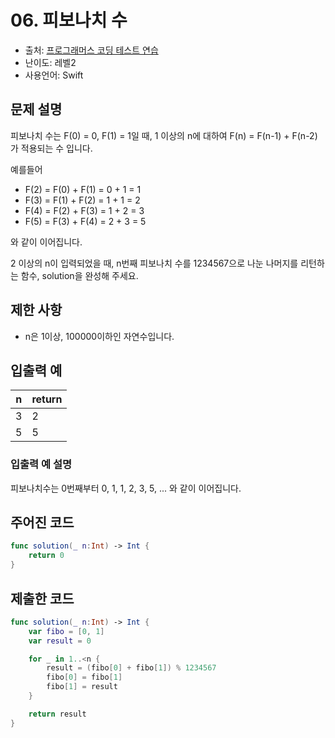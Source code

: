 # 06. 피보나치 수

- 출처: [프로그래머스 코딩 테스트 연습](https://programmers.co.kr/learn/challenges)
- 난이도: 레벨2
- 사용언어: Swift



## 문제 설명  

피보나치 수는 F(0) = 0, F(1) = 1일 때, 1 이상의 n에 대하여 F(n) = F(n-1) + F(n-2) 가 적용되는 수 입니다.

예를들어

- F(2) = F(0) + F(1) = 0 + 1 = 1
- F(3) = F(1) + F(2) = 1 + 1 = 2
- F(4) = F(2) + F(3) = 1 + 2 = 3
- F(5) = F(3) + F(4) = 2 + 3 = 5

와 같이 이어집니다.

2 이상의 n이 입력되었을 때, n번째 피보나치 수를 1234567으로 나눈 나머지를 리턴하는 함수, solution을 완성해 주세요.


## 제한 사항    

- n은 1이상, 100000이하인 자연수입니다.



## 입출력 예  

| n | return |
| - | ------ |
| 3 | 2      |
| 5 | 5      |



### 입출력 예 설명

피보나치수는 0번째부터 0, 1, 1, 2, 3, 5, ... 와 같이 이어집니다.



## 주어진 코드  

~~~swift
func solution(_ n:Int) -> Int {
    return 0
}
~~~



## 제출한 코드  

~~~swift
func solution(_ n:Int) -> Int {
    var fibo = [0, 1]
    var result = 0

    for _ in 1..<n {
        result = (fibo[0] + fibo[1]) % 1234567
        fibo[0] = fibo[1]
        fibo[1] = result
    }

    return result
}
~~~
